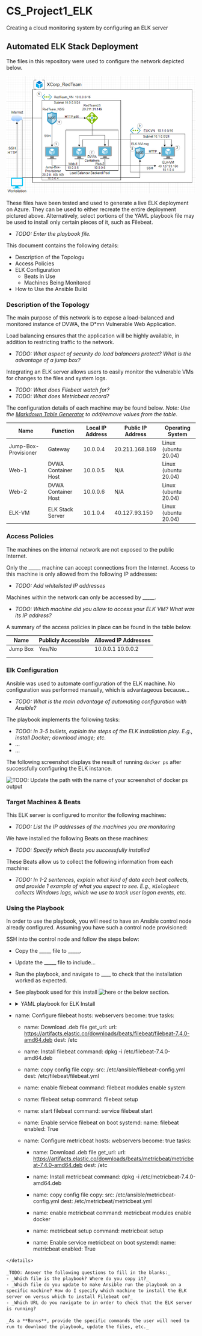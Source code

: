 # CS_Project1_ELK
Creating a cloud monitoring system by configuring an ELK server
## Automated ELK Stack Deployment

The files in this repository were used to configure the network depicted below.

![ELK Network Diagram](https://github.com/TaylorTopp/CS_Project1_ELK/blob/main/Images/Cloud-ELK-Network.PNG)

These files have been tested and used to generate a live ELK deployment on Azure. They can be used to either recreate the entire deployment pictured above. Alternatively, select portions of the YAML playbook file may be used to install only certain pieces of it, such as Filebeat.

  - _TODO: Enter the playbook file._

This document contains the following details:
- Description of the Topologu
- Access Policies
- ELK Configuration
  - Beats in Use
  - Machines Being Monitored
- How to Use the Ansible Build


### Description of the Topology

The main purpose of this network is to expose a load-balanced and monitored instance of DVWA, the D*mn Vulnerable Web Application.

Load balancing ensures that the application will be highly available, in addition to restricting traffic to the network.
- _TODO: What aspect of security do load balancers protect? What is the advantage of a jump box?_

Integrating an ELK server allows users to easily monitor the vulnerable VMs for changes to the files and system logs.
- _TODO: What does Filebeat watch for?_
- _TODO: What does Metricbeat record?_

The configuration details of each machine may be found below.
_Note: Use the [Markdown Table Generator](http://www.tablesgenerator.com/markdown_tables) to add/remove values from the table_.

| Name     | Function | Local IP Address | Public IP Address | Operating System |
|----------|----------|------------|----------------|------------------|
| Jump-Box-Provisioner | Gateway  | 10.0.0.4 | 20.211.168.169  | Linux (ubuntu 20.04)           |
| Web-1     | DVWA Container Host         | 10.0.0.5 | N/A          | Linux (ubuntu 20.04)                 |
| Web-2     | DVWA Container Host         | 10.0.0.6 | N/A          | Linux (ubuntu 20.04)                 |
| ELK-VM     | ELK Stack Server         | 10.1.0.4 | 40.127.93.150          | Linux (ubuntu 20.04)                 |

### Access Policies

The machines on the internal network are not exposed to the public Internet. 

Only the _____ machine can accept connections from the Internet. Access to this machine is only allowed from the following IP addresses:
- _TODO: Add whitelisted IP addresses_

Machines within the network can only be accessed by _____.
- _TODO: Which machine did you allow to access your ELK VM? What was its IP address?_

A summary of the access policies in place can be found in the table below.

| Name     | Publicly Accessible | Allowed IP Addresses |
|----------|---------------------|----------------------|
| Jump Box | Yes/No              | 10.0.0.1 10.0.0.2    |
|          |                     |                      |
|          |                     |                      |

### Elk Configuration

Ansible was used to automate configuration of the ELK machine. No configuration was performed manually, which is advantageous because...
- _TODO: What is the main advantage of automating configuration with Ansible?_

The playbook implements the following tasks:
- _TODO: In 3-5 bullets, explain the steps of the ELK installation play. E.g., install Docker; download image; etc._
- ...
- ...

The following screenshot displays the result of running `docker ps` after successfully configuring the ELK instance.

![TODO: Update the path with the name of your screenshot of docker ps output](Images/docker_ps_output.png)

### Target Machines & Beats
This ELK server is configured to monitor the following machines:
- _TODO: List the IP addresses of the machines you are monitoring_

We have installed the following Beats on these machines:
- _TODO: Specify which Beats you successfully installed_

These Beats allow us to collect the following information from each machine:
- _TODO: In 1-2 sentences, explain what kind of data each beat collects, and provide 1 example of what you expect to see. E.g., `Winlogbeat` collects Windows logs, which we use to track user logon events, etc._

### Using the Playbook
In order to use the playbook, you will need to have an Ansible control node already configured. Assuming you have such a control node provisioned: 

SSH into the control node and follow the steps below:
- Copy the _____ file to _____.
- Update the _____ file to include...
- Run the playbook, and navigate to ____ to check that the installation worked as expected.
- See playbook used for this install ![here](https://github.com/TaylorTopp/CS_Project1_ELK/blob/main/Ansible/elk-install.yml) or the below section.
- <details>
  <summary>YAML playbook for ELK Install</summary>
    ```
    ---
    - name: ELK Installer
      hosts: elk
      remote_user: ELKUser
      become: true
      tasks:

      - sysctl:
          name: vm.max_map_count
          value: 262144
          state: present
      - name: increase vm on startup
        command: echo "vm.max_map_count" >> /etc/sysctl.conf
      - name: docker.io install
        apt:
        update_cache: yes
         name: docker.io
         state: present
      - name: python3
        apt:
         name: python3-pip
         state: present
      - name: docker
        pip:
         name: docker
         state: present  
      - name: install elk docker container
        docker_container:
         name: ELK
         image: sebp/elk:761
         state: started
         restart_policy: always
         published_ports:
          - "5601:5601"
          - "9200:9200"
          - "5044:5044"
      - name: Enable service docker on boot
        systemd:
         name: docker
         enabled: True

- name: Configure filebeat
  hosts: webservers
  become: true
  tasks:

    - name: Download .deb file
      get_url:
       url: https://artifacts.elastic.co/downloads/beats/filebeat/filebeat-7.4.0-amd64.deb
       dest: /etc

    - name: Install filebeat
      command: dpkg -i /etc/filebeat-7.4.0-amd64.deb

    - name: copy config file
      copy:
       src: /etc/ansible/filebeat-config.yml
       dest: /etc/filebeat/filebeat.yml

    - name: enable filebeat
      command: filebeat modules enable system

    - name: filebeat setup
      command: filebeat setup

    - name: start filebeat
      command: service filebeat start

    - name: Enable service filebeat on boot
      systemd:
       name: filebeat
       enabled: True
  
    - name: Configure metricbeat
      hosts: webservers
      become: true
      tasks:

       - name: Download .deb file
         get_url:
          url: https://artifacts.elastic.co/downloads/beats/metricbeat/metricbeat-7.4.0-amd64.deb
          dest: /etc

       - name: Install metricbeat
          command: dpkg -i /etc/metricbeat-7.4.0-amd64.deb

       - name: copy config file
         copy:
           src: /etc/ansible/metricbeat-config.yml
           dest: /etc/metricbeat/metricbeat.yml

       - name: enable metricbeat
         command: metricbeat modules enable docker

       - name: metricbeat setup
         command: metricbeat setup

       - name: Enable service metricbeat on boot
         systemd:
           name: metricbeat
           enabled: True
```
</details>

_TODO: Answer the following questions to fill in the blanks:_
- _Which file is the playbook? Where do you copy it?_
- _Which file do you update to make Ansible run the playbook on a specific machine? How do I specify which machine to install the ELK server on versus which to install Filebeat on?_
- _Which URL do you navigate to in order to check that the ELK server is running?

_As a **Bonus**, provide the specific commands the user will need to run to download the playbook, update the files, etc._
